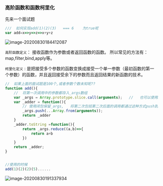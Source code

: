### 高阶函数和函数柯里化

先来一个面试题

``` javascript
///  如何实现add(1)(2)(3)   === 6    为true呢
var add=x=>y=>z=>x+y+z
```

![image-20200830184412087](C:\Users\L\AppData\Roaming\Typora\typora-user-images\image-20200830184412087.png)

`高阶函数定义`： 接收函数作为参数或者返回函数的函数。
所以常见的方法有：map,filter,bind,apply等。



`柯里化定义` :  是把接受多个参数的函数变换成接受一个单一参数（最初函数的第一个参数）的函数，并且返回接受余下的参数而且返回结果的新函数的技术。

``` javascript
//  如果上面的面试题是100个,或者参数个数未知呢??
function add(){
    //  将第一次调用中的参数都存入_args数组
    var _args = Array.prototype.slice.call(arguments);   //   也可以使用Array.from(arguments)
    var _adder = function(){
        // 使用闭包保留_args,   将第二次包括第二次后面的调用都通过这种方式push到数组里面
        _args.push(...Array.from(arguments));   
        return _adder
    }
    _adder.toString =function(){
        return _args.reduce((a,b)=>{
            return a+b
        })
    }
    return _adder;
}


//使用的时候
add(1)(2)(2)(5)......
```



![image-20200830191337934](C:\Users\L\AppData\Roaming\Typora\typora-user-images\image-20200830191337934.png)






